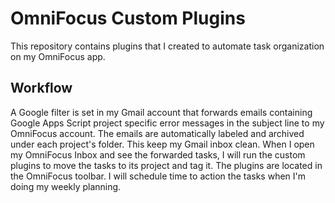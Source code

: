 # OmniFocus Custom Plugins
This repository contains plugins that I created to automate task organization on my OmniFocus app.<br>
## Workflow
A Google filter is set in my Gmail account that forwards emails containing Google Apps Script project specific error messages in the subject line to my OmniFocus account. The emails are automatically labeled and archived under each project's folder. This keep my Gmail inbox clean. When I open my OmniFocus Inbox and see the forwarded tasks, I will run the custom plugins to move the tasks to its project and tag it. The plugins are located in the OmniFocus toolbar. I will schedule time to action the tasks when I'm doing my weekly planning.